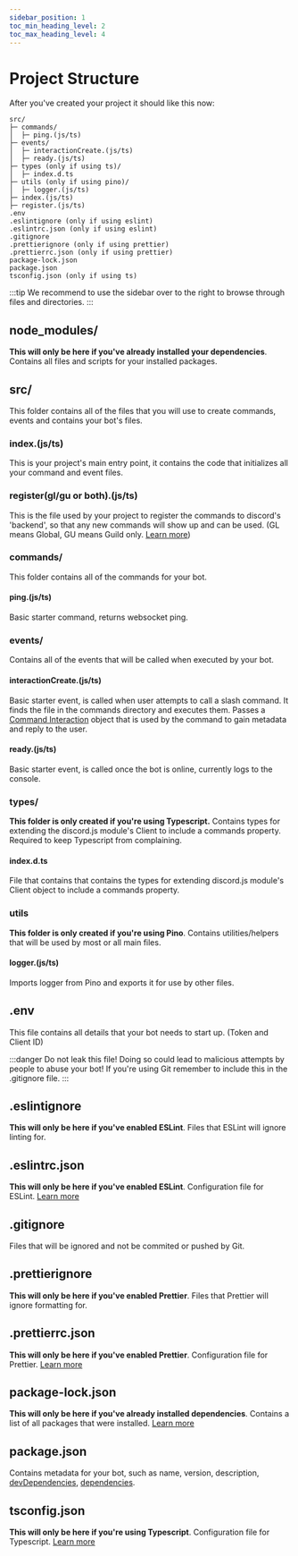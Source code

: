 ```yaml
---
sidebar_position: 1
toc_min_heading_level: 2
toc_max_heading_level: 4
---
```


# Project Structure

After you've created your project it should like this now:

```text
src/
├─ commands/
│  ├─ ping.(js/ts)
├─ events/
│  ├─ interactionCreate.(js/ts)
│  ├─ ready.(js/ts)
├─ types (only if using ts)/
│  ├─ index.d.ts
├─ utils (only if using pino)/
│  ├─ logger.(js/ts)
├─ index.(js/ts)
├─ register.(js/ts)
.env
.eslintignore (only if using eslint)
.eslintrc.json (only if using eslint)
.gitignore
.prettierignore (only if using prettier)
.prettierrc.json (only if using prettier)
package-lock.json
package.json
tsconfig.json (only if using ts)
```

:::tip
We recommend to use the sidebar over to the right to browse through files and directories.
:::
## node_modules/
**This will only be here if you've already installed your dependencies**. Contains all files and scripts for
your installed packages.

## src/
This folder contains all of the files that you will use to create commands, events and
contains your bot's files.

### index.(js/ts)
This is your project's main entry point, it contains the code that initializes all your command and event files.

### register(gl/gu or both).(js/ts)
This is the file used by your project to register the commands to discord's 'backend', so that any new commands will show up and can be used. (GL means Global, GU means Guild only. [Learn more](deployment.md))

### commands/
This folder contains all of the commands for your bot.

#### ping.(js/ts)
Basic starter command, returns websocket ping.

### events/
Contains all of the events that will be called when executed by your bot.

#### interactionCreate.(js/ts)
Basic starter event, is called when user attempts to call a slash command. It finds the file in the commands directory and executes them. Passes a [Command Interaction](https://discord.js.org/#/docs/discord.js/main/class/CommandInteraction) object that is used by the command to gain metadata and reply to the user.

#### ready.(js/ts)
Basic starter event, is called once the bot is online, currently logs to the console.

### types/
**This folder is only created if you're using Typescript.** Contains types for extending the discord.js module's Client to include a commands property. Required to keep Typescript from complaining. 

#### index.d.ts
File that contains that contains the types for extending discord.js module's Client object to include a commands
property.

### utils
**This folder is only created if you're using Pino**. Contains utilities/helpers that will be used by most
or all main files.

#### logger.(js/ts)

Imports logger from Pino and exports it for use by other files.

## .env
This file contains all details that your bot needs to start up. (Token and Client ID)

:::danger
Do not leak this file! Doing so could lead to malicious attempts by people to abuse your bot! If you're using Git
remember to include this in the .gitignore file.
:::

## .eslintignore
**This will only be here if you've enabled ESLint**. Files that ESLint will ignore linting for.

## .eslintrc.json
**This will only be here if you've enabled ESLint**. Configuration file for ESLint. [Learn more](https://eslint.org/docs/latest/user-guide/configuring/)

## .gitignore
Files that will be ignored and not be commited or pushed by Git.

## .prettierignore
**This will only be here if you've enabled Prettier**. Files that Prettier will ignore formatting for.

## .prettierrc.json
**This will only be here if you've enabled Prettier**. Configuration file for Prettier. [Learn more](https://prettier.io/docs/en/options.html)

## package-lock.json
**This will only be here if you've already installed dependencies**. Contains a list of all packages that were
installed. [Learn more](https://docs.npmjs.com/cli/v9/configuring-npm/package-lock-json?v=true)

## package.json
Contains metadata for your bot, such as name, version, description, [devDependencies](https://docs.npmjs.com/specifying-dependencies-and-devdependencies-in-a-package-json-file), [dependencies](https://docs.npmjs.com/specifying-dependencies-and-devdependencies-in-a-package-json-file).

## tsconfig.json
**This will only be here if you're using Typescript**. Configuration file for Typescript. [Learn more](https://www.typescriptlang.org/docs/handbook/tsconfig-json.html)